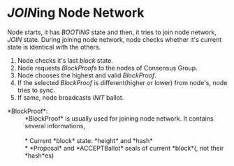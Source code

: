 # *JOIN*ing Node Network

Node starts, it has *BOOTING* state and then, it tries to join node network, *JOIN* state. During joining node network, node checks whether it's current state is identical with the others.

1. Node checks it's last *block* state.
1. Node requests *BlockProof*s to the nodes of Consensus Group.
1. Node chooses the highest and valid *BlockProof*.
1. If the selected *BlockProof* is different(higher or lower) from node's, node tries to sync.
1. If same, node broadcasts *INIT* ballot.

<dl>
  <dt>*BlockProof*:</dt>
  <dd>*BlockProof* is usually used for joining node network. It contains several informations,</br></br> * Current *block* state: *height* and *hash*</br> * *Proposal* and *ACCEPTBallot* seals of current *block*(, not their *hash*es) </dd>
</dl>
